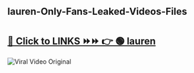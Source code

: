 
 ## lauren-Only-Fans-Leaked-Videos-Files

# <h2><a href="https://mediaupload.pro?lauren">🔗 Click to LINKS ⏩⏩ 👉 🟢 lauren </a></h2>

<a href="https://mediaupload.pro?lauren" rel="nofollow" data-target="animated-image.originalLink"><img src="https://i.ibb.co.com/xMMVF88/686577567.gif" alt="Viral Video Original" style="max-width: 100%; display: inline-block;" data-target="animated-image.originalImage"></a>